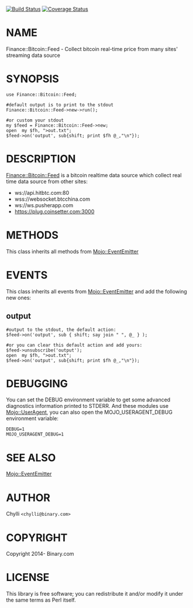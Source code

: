 [![Build Status](https://travis-ci.org/binary-com/perl-Finance-Bitcoin-Feed.svg?branch=master)](https://travis-ci.org/binary-com/perl-Finance-Bitcoin-Feed)
[![Coverage Status](https://coveralls.io/repos/binary-com/perl-Finance-Bitcoin-Feed/badge.png?branch=master)](https://coveralls.io/r/binary-com/perl-Finance-Bitcoin-Feed?branch=master)

# NAME

Finance::Bitcoin::Feed - Collect bitcoin real-time price from many sites' streaming data source

# SYNOPSIS

    use Finance::Bitcoin::Feed;

    #default output is to print to the stdout
    Finance::Bitcoin::Feed->new->run();

    #or custom your stdout
    my $feed = Finance::Bitcoin::Feed->new;
    open  my $fh, ">out.txt";
    $feed->on('output', sub{shift; print $fh @_,"\n"});

# DESCRIPTION

[Finance::Bitcoin::Feed](https://metacpan.org/pod/Finance::Bitcoin::Feed) is a bitcoin realtime data source which collect real time data source from other sites:

- ws://api.hitbtc.com:80
- wss://websocket.btcchina.com
- ws://ws.pusherapp.com
- https://plug.coinsetter.com:3000

# METHODS

This class inherits all methods from [Mojo::EventEmitter](https://metacpan.org/pod/Mojo::EventEmitter)

# EVENTS

This class inherits all events from [Mojo::EventEmitter](https://metacpan.org/pod/Mojo::EventEmitter) and add the following new ones:

## output

    #output to the stdout, the default action:
    $feed->on('output', sub { shift; say join " ", @_ } );

    #or you can clear this default action and add yours:
    $feed->unsubscribe('output');
    open  my $fh, ">out.txt";
    $feed->on('output', sub{shift; print $fh @_,"\n"});

# DEBUGGING

You can set the DEBUG environment variable to get some advanced diagnostics information printed to STDERR.
And these modules use [Mojo::UserAgent](https://metacpan.org/pod/Mojo::UserAgent), you can also open the MOJO\_USERAGENT\_DEBUG environment variable:

    DEBUG=1
    MOJO_USERAGENT_DEBUG=1

# SEE ALSO

[Mojo::EventEmitter](https://metacpan.org/pod/Mojo::EventEmitter)

# AUTHOR

Chylli  `<chylli@binary.com>`

# COPYRIGHT

Copyright 2014- Binary.com

# LICENSE

This library is free software; you can redistribute it and/or modify
it under the same terms as Perl itself.
